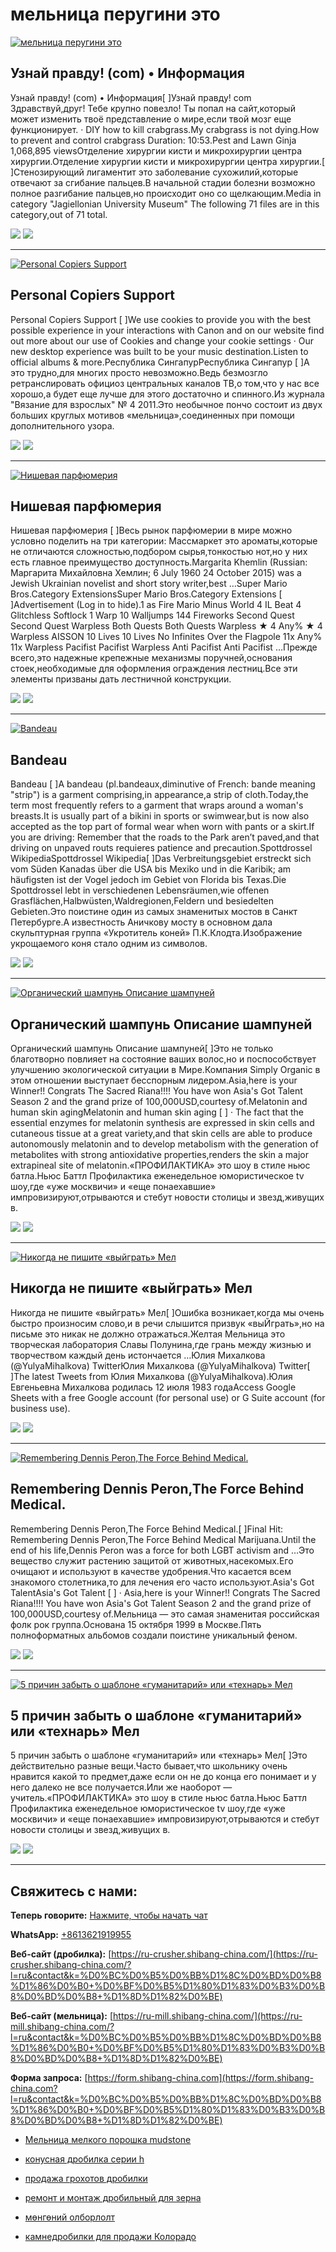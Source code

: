 # мельница перугини это

<a href="https://swt.shibang-china.com/?l=ru&img&k=%D0%BC%D0%B5%D0%BB%D1%8C%D0%BD%D0%B8%D1%86%D0%B0+%D0%BF%D0%B5%D1%80%D1%83%D0%B3%D0%B8%D0%BD%D0%B8+%D1%8D%D1%82%D0%BE" target="_blank">![мельница перугини это](http://static.shibang-china.com/all-800x300/851.jpg)</a>

## Узнай правду! (com) • Информация
Узнай правду! (com) • Информация[ ]Узнай правду! com Здравствуй,друг! Тебе крупно повезло! Ты попал на сайт,который может изменить твоё представление о мире,если твой мозг еще функционирует.&nbsp;&#0183;&#32;DIY how to kill crabgrass.My crabgrass is not dying.How to prevent and control crabgrass Duration: 10:53.Pest and Lawn Ginja 1,068,895 viewsОтделение хирургии кисти и микрохирургии центра хирургии.Отделение хирургии кисти и микрохирургии центра хирургии.[ ]Стенозирующий лигаментит это заболевание сухожилий,которые отвечают за сгибание пальцев.В начальной стадии болезни возможно полное разгибание пальцев,но происходит оно со щелкающим.Media in category &quot;Jagiellonian University Museum&quot; The following 71 files are in this category,out of 71 total.


<a href="https://whatsapp.shibangsoft.com/WhatsApp.php" target="_blank" title="WhatsApp">![](http://static.shibang-china.com/icon/whatsapp.png)</a> <a href="https://swt.shibang-china.com/?l=ru&icon&k=%D0%BC%D0%B5%D0%BB%D1%8C%D0%BD%D0%B8%D1%86%D0%B0+%D0%BF%D0%B5%D1%80%D1%83%D0%B3%D0%B8%D0%BD%D0%B8+%D1%8D%D1%82%D0%BE" target="_blank">![](http://static.shibang-china.com/icon/chat-ru.png)</a>

---

<a href="https://swt.shibang-china.com/?l=ru&img&k=%D0%BC%D0%B5%D0%BB%D1%8C%D0%BD%D0%B8%D1%86%D0%B0+%D0%BF%D0%B5%D1%80%D1%83%D0%B3%D0%B8%D0%BD%D0%B8+%D1%8D%D1%82%D0%BE" target="_blank">![Personal Copiers Support](http://static.shibang-china.com/all-800x300/1426.jpg)</a>

## Personal Copiers Support
Personal Copiers Support [ ]We use cookies to provide you with the best possible experience in your interactions with Canon and on our website find out more about our use of Cookies and change your cookie settings&nbsp;&#0183;&#32;Our new desktop experience was built to be your music destination.Listen to official albums &amp; more.Республика СингапурРеспублика Сингапур [ ]А это трудно,для многих просто невозможно.Ведь безмозгло ретранслировать официоз центральных каналов ТВ,о том,что у нас все хорошо,а будет еще лучше для этого достаточно и спинного.Из журнала &quot;Вязание для взрослых&quot; № 4 2011.Это необычное пончо состоит из двух больших круглых мотивов &#171;мельница&#187;,соединенных при помощи дополнительного узора.


<a href="https://whatsapp.shibangsoft.com/WhatsApp.php" target="_blank" title="WhatsApp">![](http://static.shibang-china.com/icon/whatsapp.png)</a> <a href="https://swt.shibang-china.com/?l=ru&icon&k=%D0%BC%D0%B5%D0%BB%D1%8C%D0%BD%D0%B8%D1%86%D0%B0+%D0%BF%D0%B5%D1%80%D1%83%D0%B3%D0%B8%D0%BD%D0%B8+%D1%8D%D1%82%D0%BE" target="_blank">![](http://static.shibang-china.com/icon/chat-ru.png)</a>

---

<a href="https://swt.shibang-china.com/?l=ru&img&k=%D0%BC%D0%B5%D0%BB%D1%8C%D0%BD%D0%B8%D1%86%D0%B0+%D0%BF%D0%B5%D1%80%D1%83%D0%B3%D0%B8%D0%BD%D0%B8+%D1%8D%D1%82%D0%BE" target="_blank">![Нишевая парфюмерия](http://static.shibang-china.com/all-800x300/1203.jpg)</a>

## Нишевая парфюмерия
Нишевая парфюмерия [ ]Весь рынок парфюмерии в мире можно условно поделить на три категории: Массмаркет это ароматы,которые не отличаются сложностью,подбором сырья,тонкостью нот,но у них есть главное преимущество доступность.Margarita Khemlin (Russian: Маргарита Михайловна Хемлин; 6 July 1960 24 October 2015) was a Jewish Ukrainian novelist and short story writer,best …Super Mario Bros.Category ExtensionsSuper Mario Bros.Category Extensions [ ]Advertisement (Log in to hide).1 as Fire Mario Minus World 4 IL Beat 4 Glitchless Softlock 1 Warp 10 Walljumps 144 Fireworks Second Quest Second Quest Warpless Both Quests Both Quests Warpless ★ 4 Any% ★ 4 Warpless AISSON 10 Lives 10 Lives No Infinites Over the Flagpole 11x Any% 11x Warpless Pacifist Pacifist Warpless Anti Pacifist Anti Pacifist …Прежде всего,это надежные крепежные механизмы поручней,основания стоек,необходимые для оформления ограждения лестниц.Все эти элементы призваны дать лестничной конструкции.


<a href="https://whatsapp.shibangsoft.com/WhatsApp.php" target="_blank" title="WhatsApp">![](http://static.shibang-china.com/icon/whatsapp.png)</a> <a href="https://swt.shibang-china.com/?l=ru&icon&k=%D0%BC%D0%B5%D0%BB%D1%8C%D0%BD%D0%B8%D1%86%D0%B0+%D0%BF%D0%B5%D1%80%D1%83%D0%B3%D0%B8%D0%BD%D0%B8+%D1%8D%D1%82%D0%BE" target="_blank">![](http://static.shibang-china.com/icon/chat-ru.png)</a>

---

<a href="https://swt.shibang-china.com/?l=ru&img&k=%D0%BC%D0%B5%D0%BB%D1%8C%D0%BD%D0%B8%D1%86%D0%B0+%D0%BF%D0%B5%D1%80%D1%83%D0%B3%D0%B8%D0%BD%D0%B8+%D1%8D%D1%82%D0%BE" target="_blank">![Bandeau](http://static.shibang-china.com/all-800x300/1004.jpg)</a>

## Bandeau
Bandeau [ ]A bandeau (pl.bandeaux,diminutive of French: bande meaning &quot;strip&quot;) is a garment comprising,in appearance,a strip of cloth.Today,the term most frequently refers to a garment that wraps around a woman's breasts.It is usually part of a bikini in sports or swimwear,but is now also accepted as the top part of formal wear when worn with pants or a skirt.If you are driving: Remember that the roads to the Park aren’t paved,and that driving on unpaved routs requieres patience and precaution.Spottdrossel WikipediaSpottdrossel Wikipedia[ ]Das Verbreitungsgebiet erstreckt sich vom S&#252;den Kanadas &#252;ber die USA bis Mexiko und in die Karibik; am h&#228;ufigsten ist der Vogel jedoch im Gebiet von Florida bis Texas.Die Spottdrossel lebt in verschiedenen Lebensr&#228;umen,wie offenen Grasfl&#228;chen,Halbw&#252;sten,Waldregionen,Feldern und besiedelten Gebieten.Это поистине один из самых знаменитых мостов в Санкт Петербурге.А известность Аничкову мосту в основном дала скульптурная группа &#171;Укротитель коней&#187; П.К.Клодта.Изображение укрощаемого коня стало одним из символов.


<a href="https://whatsapp.shibangsoft.com/WhatsApp.php" target="_blank" title="WhatsApp">![](http://static.shibang-china.com/icon/whatsapp.png)</a> <a href="https://swt.shibang-china.com/?l=ru&icon&k=%D0%BC%D0%B5%D0%BB%D1%8C%D0%BD%D0%B8%D1%86%D0%B0+%D0%BF%D0%B5%D1%80%D1%83%D0%B3%D0%B8%D0%BD%D0%B8+%D1%8D%D1%82%D0%BE" target="_blank">![](http://static.shibang-china.com/icon/chat-ru.png)</a>

---

<a href="https://swt.shibang-china.com/?l=ru&img&k=%D0%BC%D0%B5%D0%BB%D1%8C%D0%BD%D0%B8%D1%86%D0%B0+%D0%BF%D0%B5%D1%80%D1%83%D0%B3%D0%B8%D0%BD%D0%B8+%D1%8D%D1%82%D0%BE" target="_blank">![Органический шампунь Описание шампуней](http://static.shibang-china.com/all-800x300/32.jpg)</a>

## Органический шампунь Описание шампуней
Органический шампунь Описание шампуней[ ]Это не только благотворно повлияет на состояние ваших волос,но и поспособствует улучшению экологической ситуации в Мире.Компания Simply Organic в этом отношении выступает бесспорным лидером.Asia,here is your Winner!! Congrats The Sacred Riana!!!! You have won Asia's Got Talent Season 2 and the grand prize of 100,000USD,courtesy of.Melatonin and human skin agingMelatonin and human skin aging [ ]&nbsp;&#0183;&#32;The fact that the essential enzymes for melatonin synthesis are expressed in skin cells and cutaneous tissue at a great variety,and that skin cells are able to produce autonomously melatonin and to develop metabolism with the generation of metabolites with strong antioxidative properties,renders the skin a major extrapineal site of melatonin.&#171;ПРОФИЛАКТИКА&#187; это шоу в стиле ньюс батла.Ньюс Баттл Профилактика еженедельное юмористическое tv шоу,где &#171;уже москвичи&#187; и &#171;еще понаехавшие&#187; импровизируют,отрываются и стебут новости столицы и звезд,живущих в.


<a href="https://whatsapp.shibangsoft.com/WhatsApp.php" target="_blank" title="WhatsApp">![](http://static.shibang-china.com/icon/whatsapp.png)</a> <a href="https://swt.shibang-china.com/?l=ru&icon&k=%D0%BC%D0%B5%D0%BB%D1%8C%D0%BD%D0%B8%D1%86%D0%B0+%D0%BF%D0%B5%D1%80%D1%83%D0%B3%D0%B8%D0%BD%D0%B8+%D1%8D%D1%82%D0%BE" target="_blank">![](http://static.shibang-china.com/icon/chat-ru.png)</a>

---

<a href="https://swt.shibang-china.com/?l=ru&img&k=%D0%BC%D0%B5%D0%BB%D1%8C%D0%BD%D0%B8%D1%86%D0%B0+%D0%BF%D0%B5%D1%80%D1%83%D0%B3%D0%B8%D0%BD%D0%B8+%D1%8D%D1%82%D0%BE" target="_blank">![Никогда не пишите &#171;выйграть&#187; Мел](http://static.shibang-china.com/all-800x300/1486.jpg)</a>

## Никогда не пишите &#171;выйграть&#187; Мел
Никогда не пишите &#171;выйграть&#187; Мел[ ]Ошибка возникает,когда мы очень быстро произносим слово,и в речи слышится призвук &#171;выЙграть&#187;,но на письме это никак не должно отражаться.Желтая Мельница это творческая лаборатория Славы Полунина,где грань между жизнью и творчеством каждый день истончается …Юлия Михалкова (@YulyaMihalkova) TwitterЮлия Михалкова (@YulyaMihalkova) Twitter[ ]The latest Tweets from Юлия Михалкова (@YulyaMihalkova).Юлия Евгеньевна Михалкова родилась 12 июля 1983 годаAccess Google Sheets with a free Google account (for personal use) or G Suite account (for business use).


<a href="https://whatsapp.shibangsoft.com/WhatsApp.php" target="_blank" title="WhatsApp">![](http://static.shibang-china.com/icon/whatsapp.png)</a> <a href="https://swt.shibang-china.com/?l=ru&icon&k=%D0%BC%D0%B5%D0%BB%D1%8C%D0%BD%D0%B8%D1%86%D0%B0+%D0%BF%D0%B5%D1%80%D1%83%D0%B3%D0%B8%D0%BD%D0%B8+%D1%8D%D1%82%D0%BE" target="_blank">![](http://static.shibang-china.com/icon/chat-ru.png)</a>

---

<a href="https://swt.shibang-china.com/?l=ru&img&k=%D0%BC%D0%B5%D0%BB%D1%8C%D0%BD%D0%B8%D1%86%D0%B0+%D0%BF%D0%B5%D1%80%D1%83%D0%B3%D0%B8%D0%BD%D0%B8+%D1%8D%D1%82%D0%BE" target="_blank">![Remembering Dennis Peron,The Force Behind Medical.](http://static.shibang-china.com/all-800x300/1404.jpg)</a>

## Remembering Dennis Peron,The Force Behind Medical.
Remembering Dennis Peron,The Force Behind Medical.[ ]Final Hit: Remembering Dennis Peron,The Force Behind Medical Marijuana.Until the end of his life,Dennis Peron was a force for both LGBT activism and …Это вещество служит растению защитой от животных,насекомых.Его очищают и используют в качестве удобрения.Что касается всем знакомого столетника,то для лечения его часто используют.Asia's Got TalentAsia's Got Talent [ ]&nbsp;&#0183;&#32;Asia,here is your Winner!! Congrats The Sacred Riana!!!! You have won Asia's Got Talent Season 2 and the grand prize of 100,000USD,courtesy of.Мельница — это самая знаменитая российская фолк рок группа.Основана 15 октября 1999 в Москве.Пять полноформатных альбомов создали поистине уникальный феном.


<a href="https://whatsapp.shibangsoft.com/WhatsApp.php" target="_blank" title="WhatsApp">![](http://static.shibang-china.com/icon/whatsapp.png)</a> <a href="https://swt.shibang-china.com/?l=ru&icon&k=%D0%BC%D0%B5%D0%BB%D1%8C%D0%BD%D0%B8%D1%86%D0%B0+%D0%BF%D0%B5%D1%80%D1%83%D0%B3%D0%B8%D0%BD%D0%B8+%D1%8D%D1%82%D0%BE" target="_blank">![](http://static.shibang-china.com/icon/chat-ru.png)</a>

---

<a href="https://swt.shibang-china.com/?l=ru&img&k=%D0%BC%D0%B5%D0%BB%D1%8C%D0%BD%D0%B8%D1%86%D0%B0+%D0%BF%D0%B5%D1%80%D1%83%D0%B3%D0%B8%D0%BD%D0%B8+%D1%8D%D1%82%D0%BE" target="_blank">![5 причин забыть о шаблоне &#171;гуманитарий&#187; или &#171;технарь&#187; Мел](http://static.shibang-china.com/all-800x300/1232.jpg)</a>

## 5 причин забыть о шаблоне &#171;гуманитарий&#187; или &#171;технарь&#187; Мел
5 причин забыть о шаблоне &#171;гуманитарий&#187; или &#171;технарь&#187; Мел[ ]Это действительно разные вещи.Часто бывает,что школьнику очень нравится какой то предмет,даже если он не до конца его понимает и у него далеко не все получается.Или же наоборот — учитель.&#171;ПРОФИЛАКТИКА&#187; это шоу в стиле ньюс батла.Ньюс Баттл Профилактика еженедельное юмористическое tv шоу,где &#171;уже москвичи&#187; и &#171;еще понаехавшие&#187; импровизируют,отрываются и стебут новости столицы и звезд,живущих в.

<a href="https://whatsapp.shibangsoft.com/WhatsApp.php" target="_blank" title="WhatsApp">![](http://static.shibang-china.com/icon/whatsapp.png)</a> <a href="https://swt.shibang-china.com/?l=ru&icon&k=%D0%BC%D0%B5%D0%BB%D1%8C%D0%BD%D0%B8%D1%86%D0%B0+%D0%BF%D0%B5%D1%80%D1%83%D0%B3%D0%B8%D0%BD%D0%B8+%D1%8D%D1%82%D0%BE" target="_blank">![](http://static.shibang-china.com/icon/chat-ru.png)</a>

---
## Свяжитесь с нами:

**Теперь говорите:** [Нажмите, чтобы начать чат](https://swt.shibang-china.com?l=ru&contact&k=%D0%BC%D0%B5%D0%BB%D1%8C%D0%BD%D0%B8%D1%86%D0%B0+%D0%BF%D0%B5%D1%80%D1%83%D0%B3%D0%B8%D0%BD%D0%B8+%D1%8D%D1%82%D0%BE)

**WhatsApp:**  [+8613621919955](https://whatsapp.shibangsoft.com/WhatsApp.php)

**Веб-сайт (дробилка):** [https://ru-crusher.shibang-china.com/](https://ru-crusher.shibang-china.com/?l=ru&contact&k=%D0%BC%D0%B5%D0%BB%D1%8C%D0%BD%D0%B8%D1%86%D0%B0+%D0%BF%D0%B5%D1%80%D1%83%D0%B3%D0%B8%D0%BD%D0%B8+%D1%8D%D1%82%D0%BE)

**Веб-сайт (мельница):** [https://ru-mill.shibang-china.com/](https://ru-mill.shibang-china.com/?l=ru&contact&k=%D0%BC%D0%B5%D0%BB%D1%8C%D0%BD%D0%B8%D1%86%D0%B0+%D0%BF%D0%B5%D1%80%D1%83%D0%B3%D0%B8%D0%BD%D0%B8+%D1%8D%D1%82%D0%BE)

**Форма запроса:** [https://form.shibang-china.com](https://form.shibang-china.com?l=ru&contact&k=%D0%BC%D0%B5%D0%BB%D1%8C%D0%BD%D0%B8%D1%86%D0%B0+%D0%BF%D0%B5%D1%80%D1%83%D0%B3%D0%B8%D0%BD%D0%B8+%D1%8D%D1%82%D0%BE)

* [Мельница мелкого порошка mudstone](../118/%D0%9C%D0%B5%D0%BB%D1%8C%D0%BD%D0%B8%D1%86%D0%B0%20%D0%BC%D0%B5%D0%BB%D0%BA%D0%BE%D0%B3%D0%BE%20%D0%BF%D0%BE%D1%80%D0%BE%D1%88%D0%BA%D0%B0%20mudstone.md)

* [конусная дробилка серии h](../118/%D0%BA%D0%BE%D0%BD%D1%83%D1%81%D0%BD%D0%B0%D1%8F%20%D0%B4%D1%80%D0%BE%D0%B1%D0%B8%D0%BB%D0%BA%D0%B0%20%D1%81%D0%B5%D1%80%D0%B8%D0%B8%20h.md)

* [продажа грохотов дробилки](../117/%D0%BF%D1%80%D0%BE%D0%B4%D0%B0%D0%B6%D0%B0%20%D0%B3%D1%80%D0%BE%D1%85%D0%BE%D1%82%D0%BE%D0%B2%20%D0%B4%D1%80%D0%BE%D0%B1%D0%B8%D0%BB%D0%BA%D0%B8.md)

* [ремонт и монтаж дробильный для зерна](../112/%D1%80%D0%B5%D0%BC%D0%BE%D0%BD%D1%82%20%D0%B8%20%D0%BC%D0%BE%D0%BD%D1%82%D0%B0%D0%B6%20%D0%B4%D1%80%D0%BE%D0%B1%D0%B8%D0%BB%D1%8C%D0%BD%D1%8B%D0%B9%20%D0%B4%D0%BB%D1%8F%20%D0%B7%D0%B5%D1%80%D0%BD%D0%B0.md)

* [мөнгөний олборлолт](../113/%D0%BC%D3%A9%D0%BD%D0%B3%D3%A9%D0%BD%D0%B8%D0%B9%20%D0%BE%D0%BB%D0%B1%D0%BE%D1%80%D0%BB%D0%BE%D0%BB%D1%82.md)

* [камнедробилки для продажи Колорадо](../119/%D0%BA%D0%B0%D0%BC%D0%BD%D0%B5%D0%B4%D1%80%D0%BE%D0%B1%D0%B8%D0%BB%D0%BA%D0%B8%20%D0%B4%D0%BB%D1%8F%20%D0%BF%D1%80%D0%BE%D0%B4%D0%B0%D0%B6%D0%B8%20%D0%9A%D0%BE%D0%BB%D0%BE%D1%80%D0%B0%D0%B4%D0%BE.md)